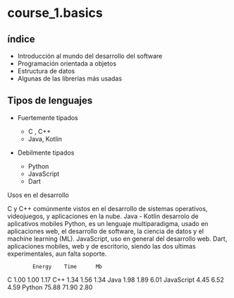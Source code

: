 # course_1.basics

## índice
- Introducción al mundo del desarrollo del software
- Programación orientada a objetos
- Estructura de datos
- Algunas de las librerías más usadas

## Tipos de lenguajes 

- Fuertemente tipados
  - C , C++
  - Java, Kotlin
 
- Debilmente tipados
  - Python
  - JavaScript
  - Dart

Usos en el desarrollo

C y C++ comúnmente vistos en el desarrollo de sistemas operativos, videojuegos, y aplicaciones en la nube.
Java - Kotlin desarrolo de aplicativos mobiles
Python, es un lenguaje multiparadigma, usado en aplicaciones web, el desarrollo de software, la ciencia de datos y el machine learning (ML).
JavaScript, uso en general del desarrollo web.
Dart, aplicaciones mobiles, web y de escritorio, siendo las dos ultimas experimentales, aun falta soporte.

            Energy    Time      Mb
C           1.00      1.00      1.17
C++         1.34      1.56      1.34
Java        1.98      1.89      6.01
JavaScript  4.45      6.52      4.59
Python      75.88     71.90     2.80
